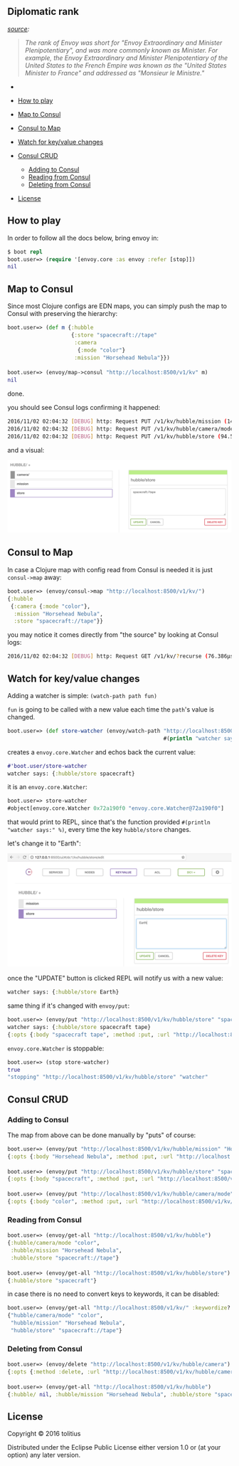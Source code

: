 ## Diplomatic rank

_[source](https://en.wikipedia.org/wiki/Diplomatic_rank#Historical_ranks.2C_1815-1961):_

> _The rank of Envoy was short for "Envoy Extraordinary and Minister Plenipotentiary", and was more commonly known as Minister. For example, the Envoy Extraordinary and Minister Plenipotentiary of the United States to the French Empire was known as the "United States Minister to France" and addressed as "Monsieur le Ministre."_

-

- [How to play](#how-to-play)
- [Map to Consul](#map-to-consul)
- [Consul to Map](#consul-to-map)
- [Watch for key/value changes](#watch-for-keyvalue-changes)
- [Consul CRUD](#consul-crud)
  - [Adding to Consul](#adding-to-consul)
  - [Reading from Consul](#reading-from-consul)
  - [Deleting from Consul](#deleting-from-consul)
- [License](#license)

## How to play

In order to follow all the docs below, bring envoy in:

```clojure
$ boot repl
boot.user=> (require '[envoy.core :as envoy :refer [stop]])
nil
```

## Map to Consul

Since most Clojure configs are EDN maps, you can simply push the map to Consul with preserving the hierarchy:

```clojure
boot.user=> (def m {:hubble
                    {:store "spacecraft://tape"
                     :camera 
                      {:mode "color"}
                     :mission "Horsehead Nebula"}})

boot.user=> (envoy/map->consul "http://localhost:8500/v1/kv" m)
nil
```

done.

you should see Consul logs confirming it happened:

```bash
2016/11/02 02:04:32 [DEBUG] http: Request PUT /v1/kv/hubble/mission (144.536µs) from=127.0.0.1:60189
2016/11/02 02:04:32 [DEBUG] http: Request PUT /v1/kv/hubble/camera/mode (121.157µs) from=127.0.0.1:60189
2016/11/02 02:04:32 [DEBUG] http: Request PUT /v1/kv/hubble/store (94.573µs) from=127.0.0.1:60189
```

and a visual:

<p align="center"><img src="doc/img/map-to-consul.png"></p>

## Consul to Map

In case a Clojure map with config read from Consul is needed it is just `consul->map` away:

```clojure
boot.user=> (envoy/consul->map "http://localhost:8500/v1/kv/")
{:hubble
 {:camera {:mode "color"},
  :mission "Horsehead Nebula",
  :store "spacecraft://tape"}}
```

you may notice it comes directly from "the source" by looking at Consul logs:

```bash
2016/11/02 02:04:32 [DEBUG] http: Request GET /v1/kv/?recurse (76.386µs) from=127.0.0.1:54167
```

## Watch for key/value changes

Adding a watcher is simple: `(watch-path path fun)`

`fun` is going to be called with a new value each time the `path`'s value is changed.

```clojure
boot.user=> (def store-watcher (envoy/watch-path "http://localhost:8500/v1/kv/hubble/store"
                                                 #(println "watcher says:" %)))
```

creates a `envoy.core.Watcher` and echos back the current value:

```clojure
#'boot.user/store-watcher
watcher says: {:hubble/store spacecraft}
```

it is an `envoy.core.Watcher`:

```clojure
boot.user=> store-watcher
#object[envoy.core.Watcher 0x72a190f0 "envoy.core.Watcher@72a190f0"]
```

that would print to REPL, since that's the function provided `#(println "watcher says:" %)`, every time the key `hubble/store` changes.

let's change it to "Earth":
<p align="center"><img src="doc/img/store-update.png"></p>

once the "UPDATE" button is clicked REPL will notify us with a new value:

```clojure
watcher says: {:hubble/store Earth}
```

same thing if it's changed with `envoy/put`:

```clojure
boot.user=> (envoy/put "http://localhost:8500/v1/kv/hubble/store" "spacecraft tape")
watcher says: {:hubble/store spacecraft tape}
{:opts {:body "spacecraft tape", :method :put, :url "http://localhost:8500/v1/kv/hubble/store"}, :body "true", :headers {:content-length "4", :content-type "application/json", :date "Wed, 02 Nov 2016 03:22:41 GMT"}, :status 200}
```

`envoy.core.Watcher` is stoppable:

```clojure
boot.user=> (stop store-watcher)
true
"stopping" "http://localhost:8500/v1/kv/hubble/store" "watcher"
```
## Consul CRUD

### Adding to Consul

The map from above can be done manually by "puts" of course:

```clojure
boot.user=> (envoy/put "http://localhost:8500/v1/kv/hubble/mission" "Horsehead Nebula")
{:opts {:body "Horsehead Nebula", :method :put, :url "http://localhost:8500/v1/kv/hubble/mission"}, :body "true", :headers {:content-length "4", :content-type "application/json", :date "Wed, 02 Nov 2016 02:57:40 GMT"}, :status 200}

boot.user=> (envoy/put "http://localhost:8500/v1/kv/hubble/store" "spacecraft")
{:opts {:body "spacecraft", :method :put, :url "http://localhost:8500/v1/kv/hubble/store"}, :body "true", :headers {:content-length "4", :content-type "application/json", :date "Wed, 02 Nov 2016 02:58:13 GMT"}, :status 200}

boot.user=> (envoy/put "http://localhost:8500/v1/kv/hubble/camera/mode" "color")
{:opts {:body "color", :method :put, :url "http://localhost:8500/v1/kv/hubble/camera/mode"}, :body "true", :headers {:content-length "4", :content-type "application/json", :date "Wed, 02 Nov 2016 02:58:36 GMT"}, :status 200}
```

### Reading from Consul

```clojure
boot.user=> (envoy/get-all "http://localhost:8500/v1/kv/hubble")
{:hubble/camera/mode "color",
 :hubble/mission "Horsehead Nebula",
 :hubble/store "spacecraft://tape"}

boot.user=> (envoy/get-all "http://localhost:8500/v1/kv/hubble/store")
{:hubble/store "spacecraft"}
```

in case there is no need to convert keys to keywords, it can be disabled:

```clojure
boot.user=> (envoy/get-all "http://localhost:8500/v1/kv/" :keywordize? false)
{"hubble/camera/mode" "color",
 "hubble/mission" "Horsehead Nebula",
 "hubble/store" "spacecraft://tape"}
```

### Deleting from Consul

```clojure
boot.user=> (envoy/delete "http://localhost:8500/v1/kv/hubble/camera")
{:opts {:method :delete, :url "http://localhost:8500/v1/kv/hubble/camera?recurse"}, :body "true", :headers {:content-length "4", :content-type "application/json", :date "Wed, 02 Nov 2016 02:59:26 GMT"}, :status 200}

boot.user=> (envoy/get-all "http://localhost:8500/v1/kv/hubble")
{:hubble/ nil, :hubble/mission "Horsehead Nebula", :hubble/store "spacecraft"}
```

## License

Copyright © 2016 tolitius

Distributed under the Eclipse Public License either version 1.0 or (at
your option) any later version.
